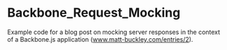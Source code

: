 Backbone_Request_Mocking
========================
Example code for a blog post on mocking server responses in the context of a
Backbone.js application (www.matt-buckley.com/entries/2).
